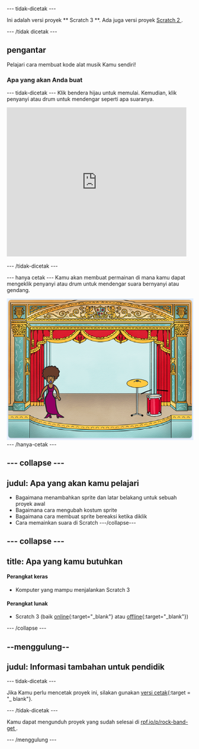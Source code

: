 \--- tidak-dicetak \---

Ini adalah versi proyek ** Scratch 3 **. Ada juga versi proyek [ Scratch 2 ](https://projects.raspberrypi.org/en/projects/rock-band-scratch2).

\--- /tidak dicetak \---

## pengantar

Pelajari cara membuat kode alat musik Kamu sendiri!

### Apa yang akan Anda buat

\--- tidak-dicetak \--- Klik bendera hijau untuk memulai. Kemudian, klik penyanyi atau drum untuk mendengar seperti apa suaranya.

<div class="scratch-preview">
  <iframe allowtransparency="true" width="485" height="402" src="https://scratch.mit.edu/projects/embed/276872220/?autostart=false" frameborder="0" scrolling="no"></iframe>
</div>

\--- /tidak-dicetak \---

\--- hanya cetak \--- Kamu akan membuat permainan di mana kamu dapat mengeklik penyanyi atau drum untuk mendengar suara bernyanyi atau gendang.

![tangkapan layar permainan](images/demo.png) \--- /hanya-cetak \---

## \--- collapse \---

## judul: Apa yang akan kamu pelajari

+ Bagaimana menambahkan sprite dan latar belakang untuk sebuah proyek awal
+ Bagaimana cara mengubah kostum sprite
+ Bagaimana cara membuat sprite bereaksi ketika diklik
+ Cara memainkan suara di Scratch \---/collapse\---

## \--- collapse \---

## title: Apa yang kamu butuhkan

#### Perangkat keras

+ Komputer yang mampu menjalankan Scratch 3

#### Perangkat lunak

+ Scratch 3 (baik [online](http://rpf.io/scratchon){:target="_blank"} atau [offline](http://rpf.io/scratchoff){:target="_blank"})

\--- /collapse \---

## --menggulung--

## judul: Informasi tambahan untuk pendidik

\--- tidak-dicetak \---

Jika Kamu perlu mencetak proyek ini, silakan gunakan [versi cetak](https://projects.raspberrypi.org/en/projects/rock-band/print){:target = "_ blank"}.

\--- /tidak-dicetak \---

Kamu dapat mengunduh proyek yang sudah selesai di [ rpf.io/p/rock-band-get ](http://rpf.io/p/en/rock-band-get).

\--- /menggulung \---